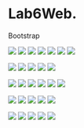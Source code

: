 # Lab6Web.
Bootstrap

![](images/1%20statertemplate.jpg)
![](images/exceptleft2.jpg)
![](images/2%20statertemplate.jpg)
![](images/3%20addcssbs.jpg)
![](images/4%20addlayout.jpg)
![](images/5%20copynavbar.jpg)
![](images/6%20navbarvsc.jpg)


![](images/7%20hasilnavbar.jpg)
![](images/8%20editnavbar.jpg)
![](images/9%20addlayout.jpg)
![](images/9%20addlayoutbrowser.jpg)
![](images/10%20changecolor.jpg)


![](images/11%20changecolorbr.jpg)
![](images/exceptleft.jpg)
![](images/12%20changecolorbr.jpg)
![](images/13%20idhero.jpg)
![](images/13%20idherocss.jpg)
![](images/14%20idheroresult.jpg)


![](images/15%20cssmain.jpg)
![](images/16%20addwidget.jpg)
![](images/17%20addwidget.jpg)
![](images/18%20csswidget.jpg)
![](images/19%20mainhtml.jpg)


![](images/20%20maincss1.jpg)
![](images/21%20maincss2.jpg)
![](images/22%20divider.jpg)
![](images/23%20cssdivider.jpg)
![](images/24%20end.jpg)
